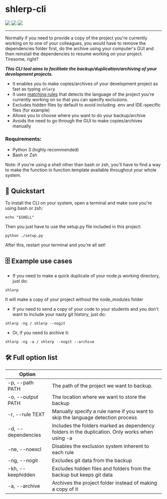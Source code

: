 # shlerp-cli
[![](https://img.shields.io/static/v1?label=Status&message=Ongoing&color=green)](#) [![](https://img.shields.io/static/v1?label=Python&message=v3.9&color=blue)](#) [![](https://img.shields.io/static/v1?label=Click&message=v8.1.3&color=purple)](#)
___

Normally if you need to provide a copy of the project you're currently working on to one of your colleagues, you would have to remove the dependencies folder first, do the archive using your computer's GUI and then reinstall the dependencies to resume working on your project. Tiresome, right?

***This CLI tool aims to facilitate the backup/duplication/archiving of your development projects.***

- It enables you to make copies/archives of your development project as fast as typing `shlerp`
- It uses [matching rules](./docs/RULESYSTEM.md) that detects the language of the project you're currently working on so that you can specify exclusions.
- Excludes hidden files by default to avoid including .env and IDE-specific files (for example)
- Allows you to choose where you want to do your backup/archive
- Avoids the need to go through the GUI to make copies/archives manually

### Requirements:
- Python 3 (highly recommended)
- Bash or Zsh
  
Note: if you're using a shell other than bash or zsh, you'll have to find a way to make the function in function.template available throughout your whole system.


## 🚀 Quickstart

To install the CLI on your system, open a terminal and make sure you're using bash or zsh:
```
echo "$SHELL"
```
Then you just have to use the setup.py file included in this project:
```
python ./setup.py
```
After this, restart your terminal and you're all set!


## 🗄 Example use cases

- If you need to make a quick duplicate of your node.js working directory, just do:
```
shlerp
```
It will make a copy of your project without the node_modules folder

- If you need to send a copy of your code to your students and you don't want to include your nasty git history, just do:
```
shlerp -ng / shlerp --nogit
```

- Or, if you need to archive it:
```
shlerp -ng -a / shlerp --nogit --archive
```


## 🛠 Full option list
| Option  |                                                                                                |
| ------------ |------------------------------------------------------------------------------------------------|
| -p, --path PATH  | The path of the project we want to backup.                                                     |
| -o, --output PATH  | The location where we want to store the backup                                                 |
| -r, --rule TEXT  | Manually specify a rule name if you want to skip the language detection process                |
| -d, --dependencies  | Includes the folders marked as dependency folders in the duplication. Only works when using -a |
| -ne, --noexcl  | Disables the exclusion system inherent to each rule                                            |
| -ng, --nogit  | Excludes git data from the backup                                                              |
| -kh, --keephidden  | Excludes hidden files and folders from the backup but keeps git data                           |
| -a, --archive | Archives the project folder instead of making a copy of it                                     |
